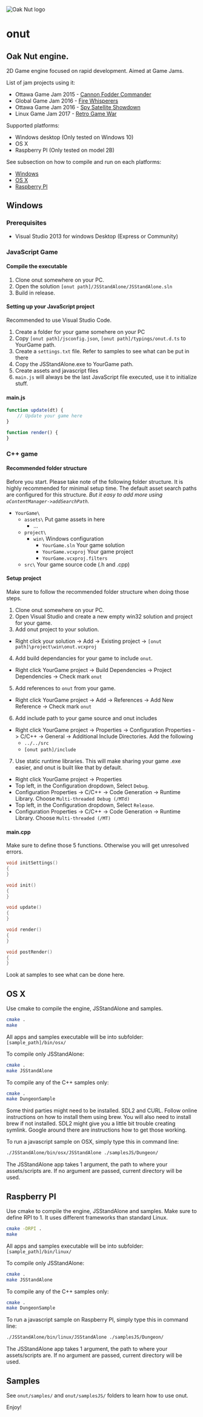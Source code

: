 ![Oak Nut logo](https://github.com/Daivuk/onut/blob/master/logo_small.png)
# onut
## Oak Nut engine.
2D Game engine focused on rapid development. Aimed at Game Jams.

List of jam projects using it:

* Ottawa Game Jam 2015 - [Cannon Fodder Commander ](https://www.youtube.com/watch?v=Jac9r32uIv0)
* Global Game Jam 2016 - [Fire Whisperers ](https://www.youtube.com/watch?v=SWgFVMk5f2Q)
* Ottawa Game Jam 2016 - [Spy Satellite Showdown ](https://www.youtube.com/watch?v=NHyGlVm2ICA)
* Linux Game Jam 2017 - [Retro Game War ](https://daivuk.itch.io/retro-island-war)

Supported platforms:

* Windows desktop (Only tested on Windows 10)
* OS X
* Raspberry PI (Only tested on model 2B)

See subsection on how to compile and run on each platforms:

* [Windows](#windows)
* [OS X](#os-x)
* [Raspberry PI](#raspberry-pi)

## Windows
### Prerequisites
* Visual Studio 2013 for windows Desktop (Express or Community)

### JavaScript Game
#### Compile the executable
1. Clone onut somewhere on your PC.
2. Open the solution `[onut path]/JSStandAlone/JSStandAlone.sln`
3. Build in release.

#### Setting up your JavaScript project
Recommended to use Visual Studio Code.
1. Create a folder for your game somehere on your PC
2. Copy `[onut path]/jsconfig.json`, `[onut path]/typings/onut.d.ts` to YourGame path.
3. Create a `settings.txt` file. Refer to samples to see what can be put in there
4. Copy the JSStandAlone.exe to YourGame path.
5. Create assets and javascript files
6. `main.js` will always be the last JavaScript file executed, use it to initialize stuff.

#### main.js
```javascript
function update(dt) {
    // Update your game here
}

function render() {
}
```

### C++ game

#### Recommended folder structure
Before you start. Please take note of the following folder structure. It is highly recommended for minimal setup time.
The default asset search paths are configured for this structure. _But it easy to add more using `oContentManager->addSearchPath`._

* `YourGame\`
  * `assets\` Put game assets in here
    * ...
  * `project\`
    * `win\` Windows configuration
      * `YourGame.sln` Your game solution
      * `YourGame.vcxproj` Your game project
      * `YourGame.vcxproj.filters`
  * `src\` Your game source code (.h and .cpp)

#### Setup project
Make sure to follow the recommended folder structure when doing those steps.
1. Clone onut somewhere on your PC.
2. Open Visual Studio and create a new empty win32 solution and project for your game.
2. Add onut project to your solution.
  * Right click your solution -> Add -> Existing project -> `[onut path]\project\win\onut.vcxproj`
4. Add build dependancies for your game to include `onut`.
  * Right click YourGame project -> Build Dependencies -> Project Dependencies -> Check mark `onut`
5. Add references to `onut` from your game.
  * Right click YourGame project -> Add -> References -> Add New Reference -> Check mark `onut`
6. Add include path to your game source and onut includes
  * Right click YourGame project -> Properties -> Configuration Properties -> C/C++ -> General -> Additional Include Directories. Add the following
    * `../../src`
    * `[onut path]/include`
7. Use static runtime libraries. This will make sharing your game .exe easier, and onut is built like that by default.
  * Right click YourGame project -> Properties
  * Top left, in the Configuration dropdown, Select `Debug`.
  * Configuration Properties -> C/C++ -> Code Generation -> Runtime Library. Choose `Multi-threaded Debug (/MTd)`
  * Top left, in the Configuration dropdown, Select `Release`.
  * Configuration Properties -> C/C++ -> Code Generation -> Runtime Library. Choose `Multi-threaded (/MT)`

#### main.cpp
Make sure to define those 5 functions. Otherwise you will get unresolved errors.
```cpp
void initSettings()
{
}

void init()
{
}

void update()
{
}

void render()
{
}

void postRender()
{
}
```
Look at samples to see what can be done here.

## OS X
Use cmake to compile the engine, JSStandAlone and samples.
```bash
cmake .
make
```

All apps and samples executable will be into subfolder: `[sample_path]/bin/osx/`

To compile only JSStandAlone:
```bash
cmake .
make JSStandAlone
```

To compile any of the C++ samples only:
```bash
cmake .
make DungeonSample
```

Some third parties might need to be installed. SDL2 and CURL. Follow online instructions on how to install them using brew. You will also need to install brew if not installed. SDL2 might give you a little bit trouble creating symlink. Google around there are instructions how to get those working.

To run a javascript sample on OSX, simply type this in command line:
```bash
./JSStandAlone/bin/osx/JSStandAlone ./samplesJS/Dungeon/
```
The JSStandAlone app takes 1 argument, the path to where your assets/scripts are. If no argument are passed, current directory will be used.

## Raspberry PI
Use cmake to compile the engine, JSStandAlone and samples.
Make sure to define RPI to 1. It uses different frameworks than standard Linux.
```bash
cmake -DRPI .
make
```

All apps and samples executable will be into subfolder: `[sample_path]/bin/linux/`

To compile only JSStandAlone:
```bash
cmake .
make JSStandAlone
```

To compile any of the C++ samples only:
```bash
cmake .
make DungeonSample
```

To run a javascript sample on Raspberry PI, simply type this in command line:
```bash
./JSStandAlone/bin/linux/JSStandAlone ./samplesJS/Dungeon/
```
The JSStandAlone app takes 1 argument, the path to where your assets/scripts are. If no argument are passed, current directory will be used.

## Samples
See `onut/samples/` and `onut/samplesJS/` folders to learn how to use onut.

Enjoy!
